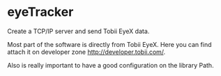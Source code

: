 # eyeTracker
Create a TCP/IP server and send Tobii EyeX data.

Most part of the software is directly from Tobii EyeX. Here you can find attach it on developer zone http://developer.tobii.com/.

Also is really important to have a good configuration on the library Path.
